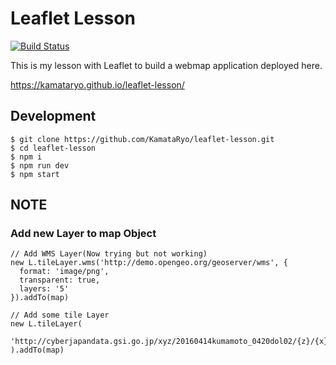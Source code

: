 # Leaflet Lesson

[![Build Status](https://travis-ci.org/KamataRyo/leaflet-lesson.svg?branch=master)](https://travis-ci.org/KamataRyo/leaflet-lesson)

This is my lesson with Leaflet to build a webmap application deployed here.

https://kamataryo.github.io/leaflet-lesson/

## Development

```
$ git clone https://github.com/KamataRyo/leaflet-lesson.git
$ cd leaflet-lesson
$ npm i
$ npm run dev
$ npm start
```

## NOTE

### Add new Layer to map Object
```
// Add WMS Layer(Now trying but not working)
new L.tileLayer.wms('http://demo.opengeo.org/geoserver/wms', {
  format: 'image/png',
  transparent: true,
  layers: '5'
}).addTo(map)

// Add some tile Layer
new L.tileLayer(
    'http://cyberjapandata.gsi.go.jp/xyz/20160414kumamoto_0420dol02/{z}/{x}/{y}.png'
).addTo(map)
```

